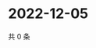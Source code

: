 # 2022-12-05

共 0 条

<!-- BEGIN WEIBO -->
<!-- 最后更新时间 Mon Dec 05 2022 10:08:48 GMT+0800 (China Standard Time) -->

<!-- END WEIBO -->
